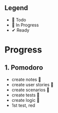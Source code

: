 ## Legend

- 📃 Todo
- 🚧 In Progress
- ✔ Ready

# Progress

## 1. Pomodoro
- create notes 🚧
- create user stories 🚧
- create scenarios 🚧
- create tests 🚧
- create logic 🚧
- 1st test, red